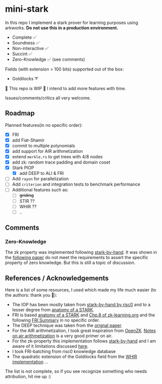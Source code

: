 # mini-stark

In this repo I implement a stark prover for learning purposes using arkworks.
**Do not use this in a production environment.**

- Complete ✅
- Soundness ✅
- Non-interactive ✅
- Succint ✅
- Zero-Knowledge ✅ (see comments)

Fields (with extension > 100 bits) supported out of the box:

- Goldilocks ➰

🚧 This repo is WIP 🚧 I intend to add more features with time.

Issues/comments/critics all very welcome.

## Roadmap

Planned features(in no specific order):

- [x] FRI
- [x] add Fiat-Shamir
- [x] commit to multiple polynomials
- [x] add support for AIR arithmetization
- [x] extend `merkle.rs` to get trees with 4/8 nodes
- [x] add zk: random trace padding and domain coset
- [x] Stark PIOP
  - [x] add DEEP to ALI & FRI
- [ ] Add `rayon` for parallelization
- [ ] Add `criterion` and integration tests to benchmark performance
- [ ] Additional features such as:
  - [ ] ~~griding~~
  - [ ] STIR ??
  - [ ] WHIR ??
  - [ ] ..

## Comments

### Zero-Knowledge

  The zk property was implemented following [stark-by-hand](https://dev.risczero.com/proof-system/stark-by-hand).
  It was shown in the [following paper](https://eprint.iacr.org/2024/1037.pdf#cite.FRISummary) do not meet the requirements to assert the specific property of zero knowledge.
But this is still a topic of discussion.

## References / Acknowledgements

Here is a list of some resources, I used which made my life much easier (to the authors: thank you 🙏):

- The IOP has been mostly taken from [stark-by-hand by risc0](https://dev.risczero.com/proof-system/stark-by-hand) and to a lesser degree from [anatomy of a STARK](https://aszepieniec.github.io/stark-anatomy/stark).
- FRI is based [anatomy of a STARK](https://aszepieniec.github.io/stark-anatomy/stark) and [Chp.8 of zk-learning.org](https://rdi.berkeley.edu/zk-learning/assets/lecture8.pdf) and the following [FRI Summary](https://eprint.iacr.org/2022/1216.pdf) in no specific order.
- The DEEP technique was taken from the [orignal paper](https://eprint.iacr.org/2019/336.pdf#cite.stark).
- For the AIR arithmetization, I took great inspiration from [OpenZK](https://www.youtube.com/watch?v=H3AKu03AwYc). [Notes on air arithmetization](https://cronokirby.com/posts/2022/09/notes-on-stark-arithmetization/) is a very good primer on air.
- For the zk-property this implementation follows [stark-by-hand](https://dev.risczero.com/proof-system/stark-by-hand#lesson-5-zk-commitments-of-the-trace-data) and I am aware of it limitations discussed [here](https://eprint.iacr.org/2024/1037.pdf#cite.FRISummary).
- I took FRI-batching from risc0 knowledge database
- The quadratic extension of the Goldilocks field from the [WHIR implementation](https://github.com/WizardOfMenlo/whir/blob/9db4ffd19def8be1f2bba0a5293960bd35ebd9f3/src/crypto/fields.rs#L45)
...

The list is not complete, so if you see recognize something who needs attribution, hit me up :)
